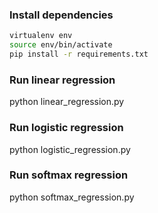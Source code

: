 ### Install dependencies
```bash
virtualenv env
source env/bin/activate
pip install -r requirements.txt
```

### Run linear regression
python linear_regression.py

### Run logistic regression
python logistic_regression.py

### Run softmax regression
python softmax_regression.py
